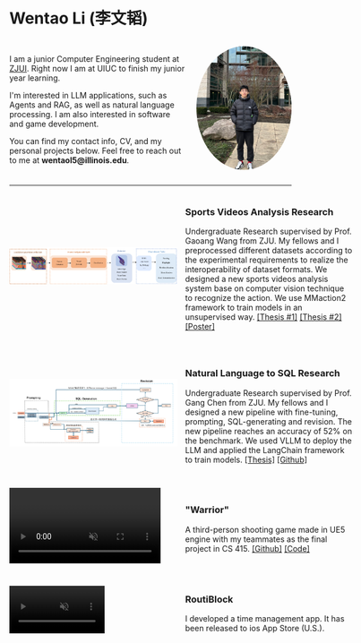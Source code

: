 # Wentao Li (李文韬)
<!-- 整个容器：左右分栏 -->
<div style="display: flex; align-items: flex-start; justify-content: space-between; margin-top: 2rem;">

  <!-- 左栏 -->
  <div style="flex: 1 1 auto; margin-right: 20px;">
    <p>I am a junior Computer Engineering student at <a href="https://zjui.intl.zju.edu.cn/en/" target="_blank">ZJUI</a>. Right now I am at UIUC to finish my junior year learning.
    </p>
    <p>I'm interested in LLM applications, such as Agents and RAG, as well as natural language processing. I am also interested in software and game development.</p>
    <p>
      You can find my contact info, CV, and my personal projects below.  
      Feel free to reach out to me at <strong>wentaol5@illinois.edu</strong>.
    </p>
  </div>

  <!-- 右栏 (照片) -->
  <div style="flex: 0 0 auto; text-align: center;">
    <img src="assets/meimage.png"
         alt="Wentao Li"
         style="width: 170px; border-radius: 50%; margin-bottom: 10px;" />
  </div>

</div>

---

<!-- Project 1 -->
<div style="display: flex; align-items: center; margin-bottom: 2em;">
  <!-- Left side: Image (or video) -->
  <div style="flex: 1; min-width: 300px;">
    <img src="assets/Volleyball_process.png" alt="Project 1" width="300" />
  </div>

  <!-- Right side: Text -->
  <div style="flex: 2; min-width: 300px; margin-left: 1em;">
    <h3>Sports Videos Analysis Research</h3>
    <p>Undergraduate Research supervised by Prof. Gaoang Wang from ZJU. My fellows and I preprocessed different datasets according to the experimental requirements to realize the interoperability of dataset formats. We designed a new sports videos analysis system base on computer vision technique to recognize the action. We use MMaction2 framework to train models in an unsupervised way.     
    <a href="https://wentao677.github.io/downloads/Volleyball_paper.pdf" target="_blank">[Thesis #1]</a>   <a href="https://wentao677.github.io/downloads/SAM-paper.pdf" target="_blank">[Thesis #2]</a>   <a href="https://wentao677.github.io/downloads/Volleyball_Analyzing_System_poster.pdf" target="_blank">[Poster]</a> 
    </p>
  </div>
</div>

<!-- Project 2 -->
<div style="display: flex; align-items: center; margin-bottom: 2em;">
  <div style="flex: 1; min-width: 300px;">
    <img src="assets/sql_process.png" alt="Project 2" width="300" />
  </div>
  <div style="flex: 2; min-width: 300px; margin-left: 1em;">
    <h3>Natural Language to SQL Research</h3>
    <p>Undergraduate Research supervised by Prof. Gang Chen from ZJU. My fellows and I designed a new pipeline with fine-tuning, prompting, SQL-generating and revision. The new pipeline reaches an accuracy of 52% on the benchmark. We used VLLM to deploy the LLM and applied the LangChain framework to train models. <a href="https://wentao677.github.io/downloads/sql.pdf" target="_blank">[Thesis]</a>   <a href="https://github.com/Wentao677/NL2SQL_Study" target="_blank">[Github]</a></p>
  </div>
</div>

<!-- Project 3 (with video) -->
<div style="display: flex; align-items: center; margin-bottom: 2em;">
  <div style="flex: 1; min-width: 300px;">
    <video width="270" autoplay muted loop controls>
      <source src="assets/warrior_short_demo.mp4" type="video/mp4">
      Your browser does not support the video tag.
    </video>
  </div>
  <div style="flex: 2; min-width: 300px; margin-left: 1em;">
    <h3>"Warrior"</h3>
    <p>A third-person shooting game made in UE5 engine with my teammates as the final project in CS 415. <a href="https://github.com/Wentao677/Warrior" target="_blank">[Github]</a>    <a href="https://drive.google.com/file/d/1nhR25RMLn09DV9rfoe7B3D-qy4Wqjj9-/view" target="_blank">[Code]</a></p>
  </div>
</div>







<!-- Project 4 (with video) -->
<div style="display: flex; align-items: center; margin-bottom: 2em;">
  <div style="flex: 1; min-width: 300px;">
    <video width="170" autoplay muted loop controls>
      <source src="assets/App.MP4" type="video/mp4">
      Your browser does not support the video tag.
    </video>
  </div>
  <div style="flex: 2; min-width: 300px; margin-left: 1em;">
    <h3>RoutiBlock</h3>
    <p>I developed a time management app. It has been released to ios App Store (U.S.).</p>
  </div>
</div>




